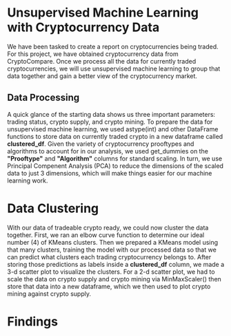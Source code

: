 # Unsupervised Machine Learning with Cryptocurrency Data
We have been tasked to create a report on cryptocurrencies being traded. For this project, we have obtained cryptocurrency data from CryptoCompare. Once we process all the data for currently traded cryptocurrencies, we will use unsupervised machine learning to group that data together and gain a better view of the cryptocurrency market.

## Data Processing
A quick glance of the starting data shows us three important parameters: trading status, crypto supply, and crypto mining. To prepare the data for unsupervised machine learning, we used astype(int) and other DataFrame functions to store data on currently traded crypto in a new dataframe called **clustered_df**. Given the variety of cryptocurrency prooftypes and algorithms to account for in our analysis, we used get_dummies on the **"Prooftype"** and **"Algorithm"** columns for standard scaling. In turn, we use Principal Compenent Analysis (PCA) to reduce the dimensions of the scaled data to just 3 dimensions, which will make things easier for our machine learning work.

# Data Clustering
With our data of tradeable crypto ready, we could now cluster the data together. First, we ran an elbow curve function to determine our ideal number (4) of KMeans clusters. Then we prepared a KMeans model using that many clusters, training the model with our processed data so that we can predict what clusters each trading cryptocurrency belongs to. After storing those predictions as labels inside a **clustered_df** column, we made a 3-d scatter plot to visualize the clusters. For a 2-d scatter plot, we had to scale the data on crypto supply and crypto mining via MinMaxScaler() then store that data into a new dataframe, which we then used to plot crypto mining against crypto supply.

# Findings
